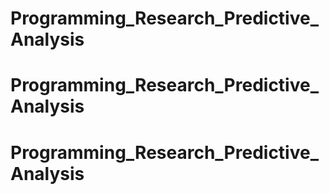 # Programming_Research_Predictive_Analysis
# Programming_Research_Predictive_Analysis
# Programming_Research_Predictive_Analysis
